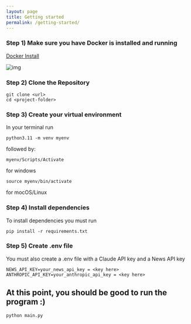 ```yaml
---
layout: page
title: Getting started
permalink: /getting-started/
---
```


### Step 1) Make sure you have Docker is installed and running

[Docker Install](https://www.docker.com/)

![img]()

### Step 2) Clone the Repository

```
git clone <url>
cd <project-folder>
``` 
### Step 3) Create your virtual environment

In your terminal run
```
python3.11 -m venv myenv
```

followed by:


```
myenv/Scripts/Activate
```
for windows
```
source myenv/bin/activate
```
for mocOS/Linux

### Step 4) Install dependencies

To install dependencies you must run 
```
pip install -r requirements.txt
```

### Step 5) Create .env file

You must also create a .env file with a Claude API key and a News API key

```
NEWS_API_KEY=your_news_api_key = <key here>
ANTHROPIC_API_KEY=your_anthropic_api_key = <key here>
```

## At this point, you should be good to run the program :)
```
python main.py
```

